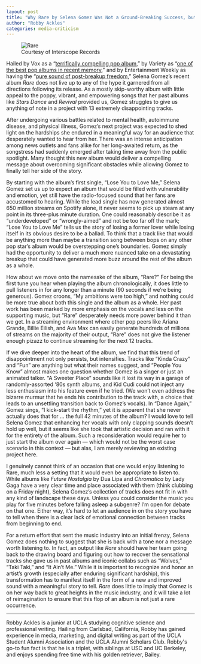```yaml
---
layout: post
title: "Why Rare by Selena Gomez Was Not a Ground-Breaking Success, but a Rare Miss"
author: "Robby Ackles"
categories: media-criticism
---
```


<figure>
  <img alt="Rare" src="https://upload.wikimedia.org/wikipedia/en/d/d1/Selena_Gomez_-_Rare.png" />
  <figcaption>
    Courtesy of Interscope Records
  </figcaption>
</figure>

Hailed by Vox as a “[terrifically compelling pop album](https://www.vox.com/culture/2020/11/16/21561713/selena-gomez-rare-review),” by Variety as “[one of the best pop albums in recent memory](https://variety.com/2020/music/reviews/selena-gomez-rare-album-review-1203463571/),” and by Entertainment Weekly as having the “[pure sound of post-breakup freedom](https://ew.com/music/2020/01/09/selena-gomez-rare-ew-review/),” Selena Gomez’s recent album _Rare_ does not live up to any of the hype it garnered from all directions following its release. As a mostly skip-worthy album with little appeal to the poppy, vibrant, and empowering songs that her past albums like _Stars Dance_ and _Revival_ provided us, Gomez struggles to give us anything of note in a project with 13 extremely disappointing tracks.


After undergoing various battles related to mental health, autoimmune disease, and physical illness, Gomez’s next project was expected to shed light on the hardships she endured in a meaningful way for an audience that desperately wanted to hear from her. There was an intense anticipation among news outlets and fans alike for her long-awaited return, as the songstress had suddenly emerged after taking time away from the public spotlight. Many thought this new album would deliver a compelling message about overcoming significant obstacles while allowing Gomez to finally tell her side of the story.


By starting with the album’s first single, “Lose You to Love Me,” Selena Gomez set us up to expect an album that would be filled with vulnerability and emotion, yet still have the radio-focused sound that her fans are accustomed to hearing. While the lead single has now generated almost 650 million streams on Spotify alone, it never seems to pick up steam at any point in its three-plus minute duration. One could reasonably describe it as “underdeveloped” or “wrongly-aimed” and not be too far off the mark; “Lose You to Love Me” tells us the story of losing a former lover while losing itself in its obvious desire to be a ballad. To think that a track like that would be anything more than maybe a transition song between bops on any other pop star’s album would be overstepping one’s boundaries. Gomez simply had the opportunity to deliver a much more nuanced take on a devastating breakup that could have generated more buzz around the rest of the album as a whole.


How about we move onto the namesake of the album, “Rare?” For being the first tune you hear when playing the album chronologically, it does little to pull listeners in for any longer than a minute (90 seconds if we’re being generous). Gomez croons, “My ambitions were too high,” and nothing could be more true about both this single and the album as a whole. Her past work has been marked by more emphasis on the vocals and less on the supporting music, but “Rare” desperately needs more power behind it than we get. In a streaming environment where other pop peers like Ariana Grande, Billie Eilish, and Ava Max can easily generate hundreds of millions of streams on the majority of their output, “Rare” does not give the listener enough pizazz to continue streaming for the next 12 tracks.



If we dive deeper into the heart of the album, we find that this trend of disappointment not only persists, but intensifies. Tracks like “Kinda Crazy” and “Fun” are anything but what their names suggest, and “People You Know” almost makes one question whether Gomez is a singer or just an animated talker. “A Sweeter Place” sounds like it lost its way in a garage of randomly-assorted ‘80s synth albums, and Kid Cudi could not inject any less enthusiasm into his feature even if he tried. (We won’t even address the bizarre murmur that he ends his contribution to the track with, a choice that leads to an unsettling transition back to Gomez’s vocals). In “Dance Again,” Gomez sings, “I kick-start the rhythm,” yet it is apparent that she never actually does that for ... the full 42 minutes of the album? I would love to tell Selena Gomez that enhancing her vocals with only clapping sounds doesn’t hold up well, but it seems like she took that artistic decision and ran with it for the entirety of the album. Such a reconsideration would require her to just start the album over again  —  which  would not be the worst case scenario in  this context — but alas, I am merely reviewing an existing project here.


I genuinely cannot think of an occasion that one would enjoy listening to Rare, much less a setting that it would even be appropriate to listen to. While albums like _Future Nostalgia_ by Dua Lipa and _Chromatica_ by Lady Gaga have a very clear time and place associated with them (think clubbing on a Friday night), Selena Gomez’s collection of tracks does not fit in with any kind of landscape these days. Unless you could consider the music you play for five minutes before falling asleep a subgenre? I’m open for debate on that one. Either way, it’s hard to let an audience in on the story you have to tell when there is a clear lack of emotional connection between tracks from beginning to end.


For a return effort that sent the music industry into an initial frenzy, Selena Gomez does nothing to suggest that she is back with a tone nor a message worth listening to. In fact, an output like _Rare_ should have her team going back to the drawing board and figuring out how to recover the sensational tracks she gave us in past albums and iconic collabs such as “Wolves,” “Taki Taki,” and “It Ain’t Me.” While it is important to recognize and honor an artist’s growth (especially after enduring significant hardship), this transformation has to manifest itself in the form of a new and improved sound with a meaningful story to tell. _Rare_ does little to imply that Gomez is on her way back to great heights in the music industry, and it will take a lot of reimagination to ensure that this flop of an album is not just a rare occurrence.

----

Robby Ackles is a junior at UCLA studying cognitive science and professional writing. Hailing from Carlsbad, California, Robby has gained experience in media, marketing, and digital writing as part of the UCLA Student Alumni Association and the UCLA Alumni Scholars Club. Robby's go-to fun fact is that he is a triplet, with siblings at USC and UC Berkeley, and enjoys spending free time with his golden retriever, Bailey.
